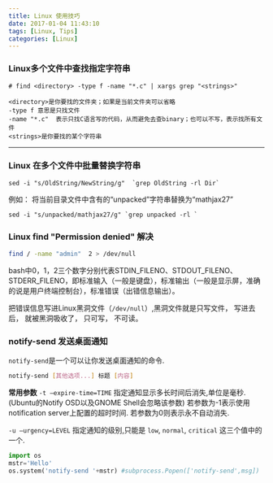 ```yaml
---
title: Linux 使用技巧
date: 2017-01-04 11:43:10
tags: [Linux, Tips]
categories: [Linux]
---
```


### Linux多个文件中查找指定字符串
```
# find <directory> -type f -name "*.c" | xargs grep "<strings>"

<directory>是你要找的文件夹；如果是当前文件夹可以省略
-type f 意思是只找文件
-name "*.c"  表示只找C语言写的代码，从而避免去查binary；也可以不写，表示找所有文件
<strings>是你要找的某个字符串
```

---

### Linux 在多个文件中批量替换字符串
```
sed -i "s/OldString/NewString/g"  `grep OldString -rl Dir`
```
例如：
将当前目录文件中含有的“unpacked”字符串替换为“mathjax27”
```
sed -i "s/unpacked/mathjax27/g" `grep unpacked -rl `
```

### Linux find "Permission denied" 解决

```bash
find / -name "admin"  2 > /dev/null
```
bash中0，1，2三个数字分别代表STDIN_FILENO、STDOUT_FILENO、STDERR_FILENO，即标准输入（一般是键盘），标准输出（一般是显示屏，准确的说是用户终端控制台），标准错误（出错信息输出）。

把错误信息写进Linux黑洞文件（`/dev/null`）,黑洞文件就是只写文件， 写进去后， 就被黑洞吸收了， 只可写， 不可读。


### notify-send 发送桌面通知
`notify-send`是一个可以让你发送桌面通知的命令.
```bash
notify-send [其他选项...] 标题 [内容]
```
**常用参数**
`-t –expire-time=TIME`
指定通知显示多长时间后消失,单位是毫秒. (Ubuntu的Notify OSD以及GNOME Shell会忽略该参数)
若参数为-1表示使用notification server上配置的超时时间.
若参数为0则表示永不自动消失.

`-u –urgency=LEVEL`
指定通知的级别,只能是 `low`, `normal`, `critical` 这三个值中的一个.
```Python
import os
mstr='Hello'
os.system('notify-send '+mstr) #subprocess.Popen(['notify-send',msg])
```
